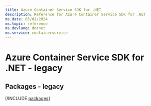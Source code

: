 ```yaml
---
title: Azure Container Service SDK for .NET
description: Reference for Azure Container Service SDK for .NET
ms.date: 03/01/2024
ms.topic: reference
ms.devlang: dotnet
ms.service: containerservice
---
```

# Azure Container Service SDK for .NET - legacy
## Packages - legacy
[!INCLUDE [packages](container-service-index.md)]
